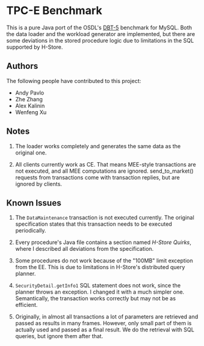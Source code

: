 # TPC-E Benchmark

This is a pure Java port of the OSDL's [DBT-5](http://sourceforge.net/apps/mediawiki/osdldbt/) benchmark for MySQL.
Both the data loader and the workload generator are implemented, but there are some deviations in the stored procedure
logic due to limitations in the SQL supported by H-Store.


## Authors

The following people have contributed to this project:

* Andy Pavlo
* Zhe Zhang
* Alex Kalinin
* Wenfeng Xu


## Notes

1. The loader works completely and generates the same data as the original one.

2. All clients currently work as CE. That means MEE-style transactions are not executed, and all MEE computations are
ignored. send_to_market() requests from transactions come with transaction replies, but are ignored by clients.


## Known Issues

1. The `DataMaintenance` transaction is not executed currently. The original specification states that this transaction
needs to be executed periodically.

2. Every procedure's Java file contains a section named *H-Store Quirks*, where I described all deviations from the
specification.

3. Some procedures do not work because of the "100MB" limit exception from the EE. This is due to limitations in
H-Store's distributed query planner.

4. `SecurityDetail.getInfo1` SQL statement does not work, since the planner throws an exception. I changed it with a
much simpler one. Semantically, the transaction works correctly but may not be as efficient. 

5. Originally, in almost all transactions a lot of parameters are retrieved and passed as results in many frames.
However, only small part of them is actually used and passed as a final result. We do the retrieval with SQL queries,
but ignore them after that.